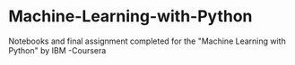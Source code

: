 # Machine-Learning-with-Python
Notebooks and final assignment completed for the "Machine Learning with Python" by IBM -Coursera
